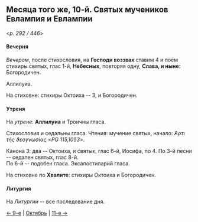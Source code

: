 
## Месяца того же, 10-й. Святых мучеников Евлампия и Евлампии

<*p. 292 / 446*>

#### Вечерня

*Вечером*, после стихословия, на **Господи воззвах** ставим 4 и поем стихиры святых, глас 1-й, **Небесных**, 
повторяя одну, **Слава, и ныне:** Богородичен. 

Аллилуиа. 

На стиховне: стихиры Октоиха -- 3, и Богородичен.

#### Утреня

На *утрене*: **Аллилуиа** и Троичны гласа. 

Стихословия и седальны гласа. 
Чтения: мучение святых, начало: *̓́Αρτι τῆς ϑεογνωσίας* <*PG 115,1053*>.   

Канона 3: два -- Октоиха, и святых, глас 6-й, Иосифа, по 4. 
По 3-й песни -- седален святых, глас 8-й.    
По 6-й -- подобен гласа. 
Эксапостиларий гласа. 

На стиховне по **Хвалите**: стихиры Октоиха и Богородичен. 

#### Литургия

На *Литургии* -- все последование дня. 

[← 9-е](10_09_EUR.ru.md) | [Октябрь](README.md#10-й) | [11-е →](10_11_EUR.ru.md)
